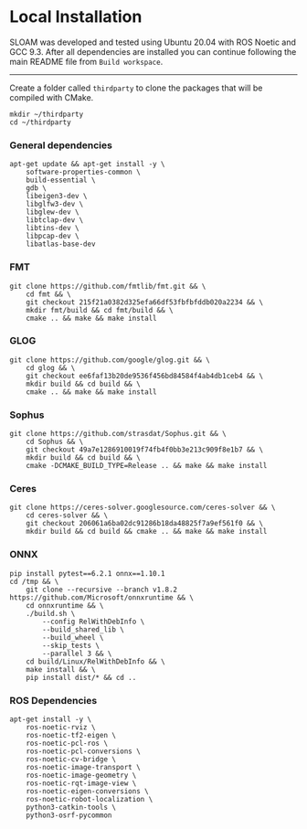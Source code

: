 # Local Installation

SLOAM was developed and tested using Ubuntu 20.04 with ROS Noetic and GCC 9.3. After all dependencies are installed you can continue following the main README file from `Build workspace`.

------

Create a folder called `thirdparty` to clone the packages that will be compiled with CMake.

```
mkdir ~/thirdparty
cd ~/thirdparty
```

### General dependencies

```
apt-get update && apt-get install -y \
    software-properties-common \
    build-essential \
    gdb \
    libeigen3-dev \
    libglfw3-dev \
    libglew-dev \
    libtclap-dev \
    libtins-dev \
    libpcap-dev \
    libatlas-base-dev
```

### FMT
```
git clone https://github.com/fmtlib/fmt.git && \
    cd fmt && \
    git checkout 215f21a0382d325efa66df53fbfbfddb020a2234 && \
    mkdir fmt/build && cd fmt/build && \
    cmake .. && make && make install
```

### GLOG 
```
git clone https://github.com/google/glog.git && \
    cd glog && \ 
    git checkout ee6faf13b20de9536f456bd84584f4ab4db1ceb4 && \
    mkdir build && cd build && \
    cmake .. && make && make install
```

### Sophus
```
git clone https://github.com/strasdat/Sophus.git && \
    cd Sophus && \
    git checkout 49a7e1286910019f74fb4f0bb3e213c909f8e1b7 && \
    mkdir build && cd build && \
    cmake -DCMAKE_BUILD_TYPE=Release .. && make && make install
```

### Ceres
```
git clone https://ceres-solver.googlesource.com/ceres-solver && \
    cd ceres-solver && \
    git checkout 206061a6ba02dc91286b18da48825f7a9ef561f0 && \
    mkdir build && cd build && cmake .. && make && make install
```

### ONNX
```
pip install pytest==6.2.1 onnx==1.10.1
cd /tmp && \
    git clone --recursive --branch v1.8.2 https://github.com/Microsoft/onnxruntime && \
    cd onnxruntime && \
    ./build.sh \
        --config RelWithDebInfo \
        --build_shared_lib \
        --build_wheel \
        --skip_tests \
        --parallel 3 && \
    cd build/Linux/RelWithDebInfo && \
    make install && \
    pip install dist/* && cd ..
```

### ROS Dependencies
```
apt-get install -y \
    ros-noetic-rviz \
    ros-noetic-tf2-eigen \
    ros-noetic-pcl-ros \
    ros-noetic-pcl-conversions \
    ros-noetic-cv-bridge \
    ros-noetic-image-transport \
    ros-noetic-image-geometry \
    ros-noetic-rqt-image-view \
    ros-noetic-eigen-conversions \
    ros-noetic-robot-localization \
    python3-catkin-tools \
    python3-osrf-pycommon
```